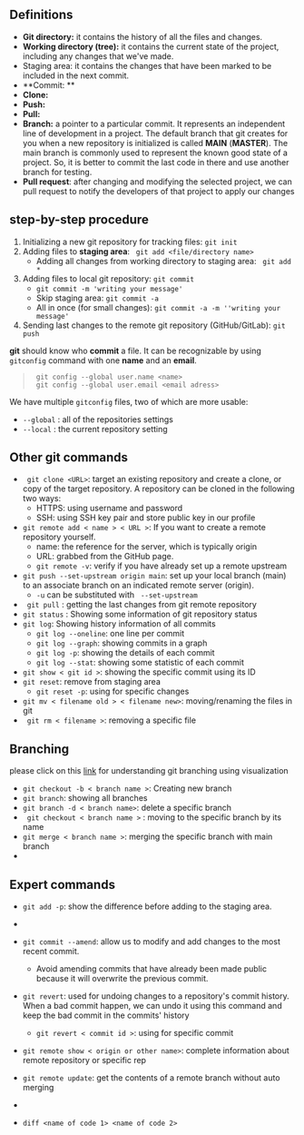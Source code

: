 ## Definitions
- **Git directory:** it contains the history of all the files and changes.
- **Working directory (tree):** it contains the current state of the project, including any changes that we've made. 
- Staging area: it contains the changes that have been marked to be included in the next commit.
- **Commit: **
- **Clone:**
- **Push:**
- **Pull:**
- **Branch:** a pointer to a particular commit. It represents an independent line of development in a project. The default branch that git creates for you when a new repository is initialized is called **MAIN** (**MASTER**). The main branch is commonly used to represent the known good state of a project. So, it is better to commit the last code in there and use another branch for testing.
- **Pull request**: after changing and modifying the selected project, we can pull request to notify the developers of that project to apply our changes

## step-by-step procedure
1. Initializing a new git repository for tracking files: ` git init `
2. Adding files to **staging area**: ` git add <file/directory name>`
   - Adding all changes from working directory to staging area: ` git add *`
3. Adding files to local git repository: ` git commit `
    - ` git commit -m 'writing your message' `
    - Skip staging area: ` git commit -a `
    - All in once (for small changes): ` git commit -a -m ''writing your message' `
4. Sending last changes to the remote git repository (GitHub/GitLab): ` git push `

**git** should know who **commit** a file. It can be recognizable by using ` gitconfig ` command with one **name** and an **email**. 
> ` git config --global user.name <name>`  
> ` git config --global user.email <email adress>`
> 
We have multiple ` gitconfig ` files, two of which are more usable: 
- ` --global ` : all of the repositories settings
- ` --local ` : the current repository setting

## Other git commands
- ` git clone <URL>`: target an existing repository and create a clone, or copy of the target repository. A repository can be cloned in the following two ways:
  - HTTPS: using username and password
  - SSH: using SSH key pair and store public key in our profile
- ` git remote add < name > < URL > `: If you want to create a remote repository yourself.
  - name: the reference for the server, which is typically origin
  - URL: grabbed from the GitHub page.
  - ` git remote -v `: verify if you have already set up a remote upstream
- ` git push --set-upstream origin main `: set up your local branch (main) to an associate branch on an indicated remote server (origin).
  - ` -u ` can be substituted with ` --set-upstream`
- ` git pull` : getting the last changes from git remote repository
- ` git status ` : Showing some information of git repository status
- ` git log `: Showing history information of all commits
  - ` git log --oneline `: one line per commit
  - ` git log --graph `: showing commits in a graph
  - ` git log -p `: showing the details of each commit
  - ` git log --stat `: showing some statistic of each commit
- ` git show < git id > `: showing the specific commit using its ID 
- ` git reset `: remove from staging area
  - ` git reset -p `: using for specific changes
- ` git mv < filename old > < filename new> `: moving/renaming the files in git
- ` git rm < filename >`: removing a specific file 


## Branching
please click on this [link](https://learngitbranching.js.org/) for understanding git branching using visualization
- ` git checkout -b < branch name > `: Creating new branch
- ` git branch `: showing all branches
- ` git branch -d < branch name> `: delete a specific branch
- ` git checkout < branch name >` : moving to the specific branch by its name
- ` git merge < branch name > `: merging the specific branch with main branch 
- 
## Expert commands
- ` git add -p `: show the difference before adding to the staging area.
- 
- ` git commit --amend `: allow us to modify and add changes to the most recent commit. 
  - Avoid amending commits that have already been made public because it will overwrite the previous commit. 
- ` git revert `: used for undoing changes to a repository's commit history. When a bad commit happen, we can undo it using this command and keep the bad commit in the commits' history
  - ` git revert < commit id > `: using for specific commit
- ` git remote show < origin or other name> `: complete information about remote repository or specific rep
- ` git remote update `: get the contents of a remote branch without auto merging

- 
- ` diff <name of code 1> <name of code 2> `





